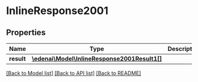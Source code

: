 # InlineResponse2001

## Properties
Name | Type | Description | Notes
------------ | ------------- | ------------- | -------------
**result** | [**\edenai\Model\InlineResponse2001Result1[]**](InlineResponse2001Result1.md) |  | [optional] 

[[Back to Model list]](../README.md#documentation-for-models) [[Back to API list]](../README.md#documentation-for-api-endpoints) [[Back to README]](../README.md)


